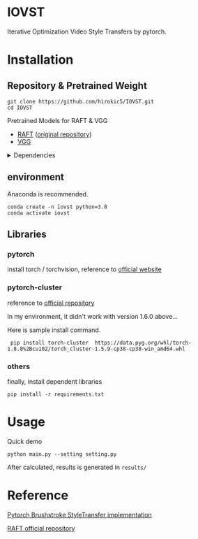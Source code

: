 # IOVST
Iterative Optimization Video Style Transfers by pytorch.


# Installation
## Repository & Pretrained Weight
```
git clone https://github.com/hirokic5/IOVST.git
cd IOVST
```
Pretrained Models for RAFT & VGG
- [RAFT](https://drive.google.com/drive/folders/1sWDsfuZ3Up38EUQt7-JDTT1HcGHuJgvT?usp=sharing) ([original repository](https://github.com/princeton-vl/RAFT.git))
- [VGG](https://github.com/ftokarev/tf-vgg-weights/raw/master/vgg19_weights_normalized.h5) 

<details>
<summary> Dependencies </summary>

- PyTorch (>= 1.8.2)
- torchvision
- pytorch_cluster (**==1.5.9**)
- tqdm
- opencv-contrib
</details>

## environment
Anaconda is recommended.

```
conda create -n iovst python=3.8
conda activate iovst
```

## Libraries
### pytorch
install torch / torchvision, reference to [official website](https://pytorch.org/get-started/locally/)

### pytorch-cluster
reference to [official repository](https://github.com/rusty1s/pytorch_cluster)

In my environment, it didn't work with version 1.6.0 above...

Here is sample install command. 
```
 pip install torch-cluster  https://data.pyg.org/whl/torch-1.8.0%2Bcu102/torch_cluster-1.5.9-cp38-cp38-win_amd64.whl
```
### others
finally, install dependent libraries
```
pip install -r requirements.txt
```

# Usage
Quick demo
```
python main.py --setting setting.py
```
After calculated, results is generated in ```results/```

# Reference
[Pytorch Brushstroke StyleTransfer implementation](https://github.com/justanhduc/brushstroke-parameterized-style-transfer)

[RAFT official repository](https://github.com/princeton-vl/RAFT)